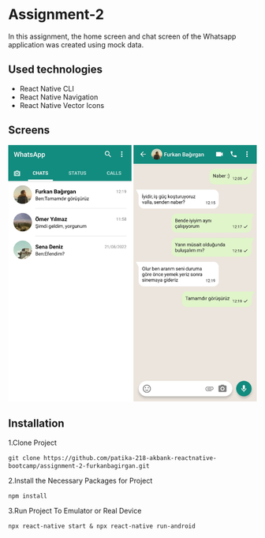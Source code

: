 # Assignment-2
In this assignment, the home screen and chat screen of the Whatsapp application was created using mock data.

## Used technologies
- React Native CLI
- React Native Navigation
- React Native Vector Icons

## Screens
<div>
<kbd><img src="screenshots/homeScreen.jpg" width="250"></kbd>
<kbd><img src="screenshots/chatScreen.jpg" width="250"></kbd>
</div>

## Installation
1.Clone Project
```
git clone https://github.com/patika-218-akbank-reactnative-bootcamp/assignment-2-furkanbagirgan.git
```
2.Install the Necessary Packages for Project
```
npm install
```
3.Run Project To Emulator or Real Device
```
npx react-native start & npx react-native run-android
```
